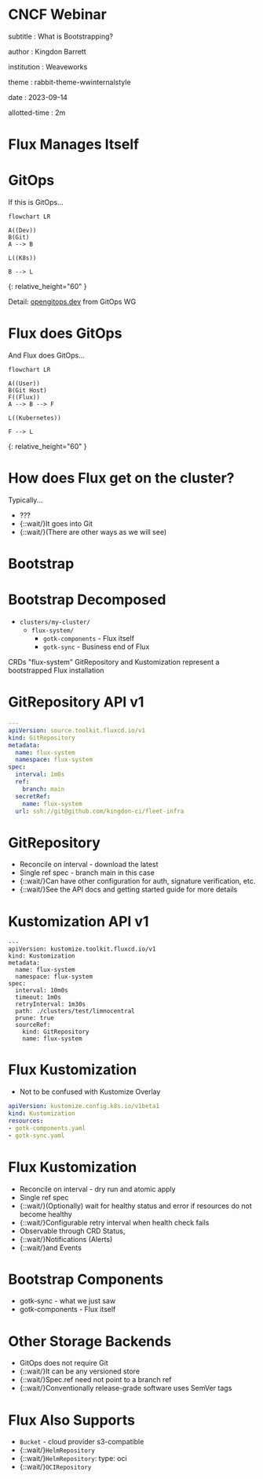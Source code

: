# CNCF Webinar

subtitle
:   What is Bootstrapping?

author
:   Kingdon Barrett

institution
:   Weaveworks

theme
:   rabbit-theme-wwinternalstyle

date
:   2023-09-14

allotted-time
:   2m

# Flux Manages Itself

# GitOps

If this is GitOps...

```mermaid
flowchart LR

A((Dev))
B(Git)
A --> B

L((K8s))

B --> L
```
{:
  relative_height="60"
}

Detail: [opengitops.dev](https://opengitops.dev) from GitOps WG

# Flux does GitOps

And Flux does GitOps...

```mermaid
flowchart LR

A((User))
B(Git Host)
F((Flux))
A --> B --> F

L((Kubernetes))

F --> L
```
{:
  relative_height="60"
}

# How does Flux get on the cluster?

Typically...

* ???
* {::wait/}It goes into Git
* {::wait/}(There are other ways as we will see)

# Bootstrap

# Bootstrap Decomposed

* `clusters/my-cluster/`
  * `flux-system/`
    * `gotk-components` - Flux itself
    * `gotk-sync` - Business end of Flux

CRDs "flux-system" GitRepository and Kustomization
represent a bootstrapped Flux installation

# GitRepository API v1

```yaml
---
apiVersion: source.toolkit.fluxcd.io/v1
kind: GitRepository
metadata:
  name: flux-system
  namespace: flux-system
spec:
  interval: 1m0s
  ref:
    branch: main
  secretRef:
    name: flux-system
  url: ssh://git@github.com/kingdon-ci/fleet-infra
```

# GitRepository

* Reconcile on interval - download the latest
* Single ref spec - branch main in this case
* {::wait/}Can have other configuration for auth, signature verification, etc.
* {::wait/}See the API docs and getting started guide for more details

# Kustomization API v1

```
---
apiVersion: kustomize.toolkit.fluxcd.io/v1
kind: Kustomization
metadata:
  name: flux-system
  namespace: flux-system
spec:
  interval: 10m0s
  timeout: 1m0s
  retryInterval: 1m30s
  path: ./clusters/test/limnocentral
  prune: true
  sourceRef:
    kind: GitRepository
    name: flux-system
```

# Flux Kustomization

* Not to be confused with Kustomize Overlay

```yaml
apiVersion: kustomize.config.k8s.io/v1beta1
kind: Kustomization
resources:
- gotk-components.yaml
- gotk-sync.yaml
```

# Flux Kustomization

* Reconcile on interval - dry run and atomic apply
* Single ref spec
* {::wait/}(Optionally) wait for healthy status and error if resources do not become healthy
* {::wait/}Configurable retry interval when health check fails
* Observable through CRD Status,
* {::wait/}Notifications (Alerts)
* {::wait/}and Events

# Bootstrap Components

* gotk-sync - what we just saw
* gotk-components - Flux itself

# Other Storage Backends

* GitOps does not require Git
* {::wait/}It can be any versioned store
* {::wait/}Spec.ref need not point to a branch ref
* {::wait/}Conventionally release-grade software uses SemVer tags

# Flux Also Supports

* `Bucket` - cloud provider s3-compatible
* {::wait/}`HelmRepository`
* {::wait/}`HelmRepository`: type: oci
* {::wait/}`OCIRepository`
